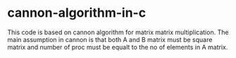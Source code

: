 # cannon-algorithm-in-c
This code is based on cannon algorithm for matrix matrix multiplication. The main assumption in cannon is that both A and B matrix must be square matrix and number of proc must be equalt to the no of elements in A matrix.
